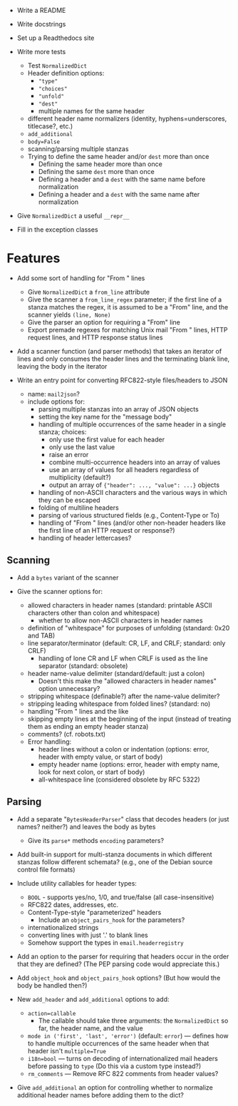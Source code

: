 - Write a README
- Write docstrings
- Set up a Readthedocs site

- Write more tests
    - Test `NormalizedDict`
    - Header definition options:
        - `"type"`
        - `"choices"`
        - `"unfold"`
        - `"dest"`
        - multiple names for the same header
    - different header name normalizers (identity, hyphens=underscores,
      titlecase?, etc.)
    - `add_additional`
    - `body=False`
    - scanning/parsing multiple stanzas
    - Trying to define the same header and/or `dest` more than once
        - Defining the same header more than once
        - Defining the same `dest` more than once
        - Defining a header and a `dest` with the same name before normalization
        - Defining a header and a `dest` with the same name after normalization

- Give `NormalizedDict` a useful `__repr__`
- Fill in the exception classes


Features
========
- Add some sort of handling for "From " lines
    - Give `NormalizedDict` a `from_line` attribute
    - Give the scanner a `from_line_regex` parameter; if the first line of a
      stanza matches the regex, it is assumed to be a "From" line, and the
      scanner yields `(line, None)`
    - Give the parser an option for requiring a "From" line
    - Export premade regexes for matching Unix mail "From " lines, HTTP
      request lines, and HTTP response status lines

- Add a scanner function (and parser methods) that takes an iterator of lines
  and only consumes the header lines and the terminating blank line, leaving
  the body in the iterator

- Write an entry point for converting RFC822-style files/headers to JSON
    - name: `mail2json`?
    - include options for:
        - parsing multiple stanzas into an array of JSON objects
        - setting the key name for the "message body"
        - handling of multiple occurrences of the same header in a single
          stanza; choices:
            - only use the first value for each header
            - only use the last value
            - raise an error
            - combine multi-occurrence headers into an array of values
            - use an array of values for all headers regardless of multiplicity
              (default?)
            - output an array of `{"header": ..., "value": ...}` objects
        - handling of non-ASCII characters and the various ways in which they
          can be escaped
        - folding of multiline headers
        - parsing of various structured fields (e.g., Content-Type or To)
        - handling of "From " lines (and/or other non-header headers like the
          first line of an HTTP request or response?)
        - handling of header lettercases?

Scanning
--------
- Add a `bytes` variant of the scanner

- Give the scanner options for:
    - allowed characters in header names (standard: printable ASCII characters
      other than colon and whitespace)
        - whether to allow non-ASCII characters in header names
    - definition of "whitespace" for purposes of unfolding (standard: 0x20 and
      TAB)
    - line separator/terminator (default: CR, LF, and CRLF; standard: only
      CRLF)
        - handling of lone CR and LF when CRLF is used as the line separator
          (standard: obsolete)
    - header name-value delimiter (standard/default: just a colon)
        - Doesn't this make the "allowed characters in header names" option
          unnecessary?
    - stripping whitespace (definable?) after the name-value delimiter?
    - stripping leading whitespace from folded lines? (standard: no)
    - handling "From " lines and the like
    - skipping empty lines at the beginning of the input (instead of treating
      them as ending an empty header stanza)
    - comments? (cf. robots.txt)
    - Error handling:
        - header lines without a colon or indentation (options: error, header
          with empty value, or start of body)
        - empty header name (options: error, header with empty name, look for
          next colon, or start of body)
        - all-whitespace line (considered obsolete by RFC 5322)

Parsing
-------
- Add a separate "`BytesHeaderParser`" class that decodes headers (or just
  names? neither?) and leaves the body as bytes
    - Give its `parse*` methods `encoding` parameters?

- Add built-in support for multi-stanza documents in which different stanzas
  follow different schemata? (e.g., one of the Debian source control file
  formats)

- Include utility callables for header types:
    - `BOOL` - supports yes/no, 1/0, and true/false (all case-insensitive)
    - RFC822 dates, addresses, etc.
    - Content-Type-style "parameterized" headers
        - Include an `object_pairs_hook` for the parameters?
    - internationalized strings
    - converting lines with just '.' to blank lines
    - Somehow support the types in `email.headerregistry`

- Add an option to the parser for requiring that headers occur in the order
  that they are defined?  (The PEP parsing code would appreciate this.)

- Add `object_hook` and `object_pairs_hook` options? (But how would the body be
  handled then?)

- New `add_header` and `add_additional` options to add:
    - `action=callable`
        - The callable should take three arguments: the `NormalizedDict` so
          far, the header name, and the value
    - `mode in ('first', 'last', 'error')` (default: `error`) — defines how to
      handle multiple occurrences of the same header when that header isn't
      `multiple=True`
    - `i18n=bool` — turns on decoding of internationalized mail headers before
      passing to `type` (Do this via a custom type instead?)
    - `rm_comments` — Remove RFC 822 comments from header values?

- Give `add_additional` an option for controlling whether to normalize
  additional header names before adding them to the dict?
